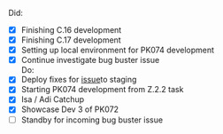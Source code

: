 Did:
- [x] Finishing C.16 development
- [x] Finishing C.17 development
- [x] Setting up local environment for PK074 development
- [x] Continue investigate bug buster issue  
Do:
- [x] Deploy fixes for [issue](https://staffinc-co.slack.com/archives/C015UUA1K8F/p1710737106224769)to staging
- [x] Starting PK074 development from Z.2.2 task
- [x] Isa / Adi Catchup
- [x] Showcase Dev 3 of PK072
- [ ] Standby for incoming bug buster issue